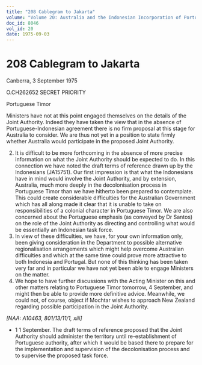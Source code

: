```yaml
---
title: "208 Cablegram to Jakarta"
volume: "Volume 20: Australia and the Indonesian Incorporation of Portuguese Timor, 1974-1976"
doc_id: 8046
vol_id: 20
date: 1975-09-03
---
```


# 208 Cablegram to Jakarta

Canberra, 3 September 1975

O.CH262652 SECRET PRIORITY

Portuguese Timor

Ministers have not at this point engaged themselves on the details of the Joint Authority. Indeed they have taken the view that in the absence of Portuguese-Indonesian agreement there is no firm proposal at this stage for Australia to consider. We are thus not yet in a position to state firmly whether Australia would participate in the proposed Joint Authority.

  2. It is difficult to be more forthcoming in the absence of more precise information on what the Joint Authority should be expected to do. In this connection we have noted the draft terms of reference drawn up by the Indonesians (JA15751). Our first impression is that what the Indonesians have in mind would involve the Joint Authority, and by extension, Australia, much more deeply in the decolonisation process in Portuguese Timor than we have hitherto been prepared to contemplate. This could create considerable difficulties for the Australian Government which has all along made it clear that it is unable to take on responsibilities of a colonial character in Portuguese Timor. We are also concerned about the Portuguese emphasis (as conveyed by Dr Santos) on the role of the Joint Authority as directing and controlling what would be essentially an Indonesian task force.
  3. In view of these difficulties, we have, for your own information only, been giving consideration in the Department to possible alternative regionalisation arrangements which might help overcome Australian difficulties and which at the same time could prove more attractive to both Indonesia and Portugal. But none of this thinking has been taken very far and in particular we have not yet been able to engage Ministers on the matter.
  4. We hope to have further discussions with the Acting Minister on this and other matters relating to Portuguese Timor tomorrow, 4 September, and might then be able to provide more definitive advice. Meanwhile, we could not, of course, object if Mochtar wishes to approach New Zealand regarding possible participation in the Joint Authority.



_[NAA: A10463, 801/13/11/1, xiii]_

  * 1 1 September. The draft terms of reference proposed that the Joint Authority should administer the territory until re-establishment of Portuguese authority, after which it would be based there to prepare for the implementation and supervision of the decolonisation process and to supervise the proposed task force. 


